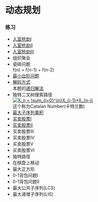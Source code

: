 # 动态规划

### 练习  
* [入室抢劫I](HouseRobber.java)
* [入室抢劫II](HouseRobberII.java)
* [入室抢劫III](HouseRobberIII.java)
* 组织聚会
* 瓷砖问题  
    f(n) = f(n-1) + f(n-2)
* [最小台阶问题](MinCostClimbingStairs.java)
* [解码方式](DecodeWays.java)  
    本题的[递归解法](../recusion/DecodeWays.java)
* 独特二叉树搜索路径  
<a href="https://www.codecogs.com/eqnedit.php?latex=X_n&space;=&space;\sum_{i=0}^{n}X_{i-1}*X_{n-i}" target="_blank"><img src="https://latex.codecogs.com/gif.latex?X_n&space;=&space;\sum_{i=0}^{n}X_{i-1}*X_{n-i}" title="X_n = \sum_{i=0}^{n}X_{i-1}*X_{n-i}" /></a>   
这个称为Catalan Number(卡特兰数)
* [最大子序列乘积](MaximumProductSubarray.java)
* [买卖股票I](BuyAndSellStockI.java)
* [买卖股票II](BuyAndSellStockII.java)
* 买卖股票III
* 买卖股票IV
* 买卖股票V
* 买卖股票VI
* 独特路径
* 在棋盘上移动
* 最大正方形
* 0-1背包问题I
* 0-1背包问题II
* 最大公共子序列(LCS)
* 最大递增子序列(LIS)
